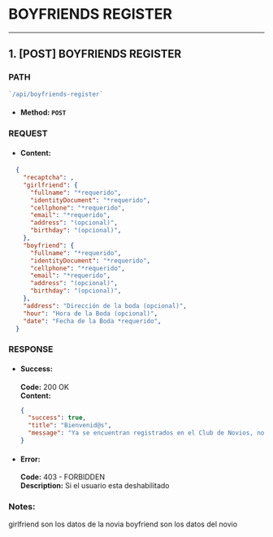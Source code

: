 # BOYFRIENDS REGISTER
----

## 1. [POST] BOYFRIENDS REGISTER

### PATH

  ```javascript
  `/api/boyfriends-register`
  ```

  * #### Method: `POST`

### REQUEST

  * #### Content:

  ```json
    {
      "recaptcha": ,
      "girlfriend": {
        "fullname": "*requerido",
        "identityDocument": "*requerido",
        "cellphone": "*requerido",
        "email": "*requerido",
        "address": "(opcional)",
        "birthday": "(opcional)",
      },
      "boyfriend": {
        "fullname": "*requerido",
        "identityDocument": "*requerido",
        "cellphone": "*requerido",
        "email": "*requerido",
        "address": "(opcional)",
        "birthday": "(opcional)",
      },
      "address": "Dirección de la boda (opcional)",
      "hour": "Hora de la Boda (opcional)",
      "date": "Fecha de la Boda *requerido",
    }
  ```



### RESPONSE

  * #### Success:

    __Code:__ 200 OK <br />
    __Content:__

    ```json
    {
      "success": true,
      "title": "Bienvenid@s",
      "message": "Ya se encuentran registrados en el Club de Novios, nos pondremos en contato. Gracias",
    }
    ```


  * #### Error:

    __Code:__ 403 - FORBIDDEN <br />
    __Description:__ Si el usuario esta deshabilitado


<!-- ### Notes: -->

### Notes:

  girlfriend son los datos de la novia
  boyfriend son los datos del novio
